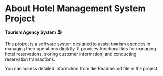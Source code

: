 # About Hotel Management System Project

**Tourism Agency System 🏖️**

This project is a software system designed to assist tourism agencies in managing their operations digitally. It provides functionalities for managing hotel reservations, storing customer information, and conducting reservation transactions.

You can access detailed information from the Readme.md file in the project.

